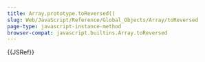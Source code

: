 ```yaml
---
title: Array.prototype.toReversed()
slug: Web/JavaScript/Reference/Global_Objects/Array/toReversed
page-type: javascript-instance-method
browser-compat: javascript.builtins.Array.toReversed
---
```


{{JSRef}}
